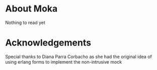 # About Moka

Nothing to read yet

# Acknowledgements

Special thanks to Diana Parra Corbacho as she had the original idea of using
erlang forms to implement the non-intrusive mock
